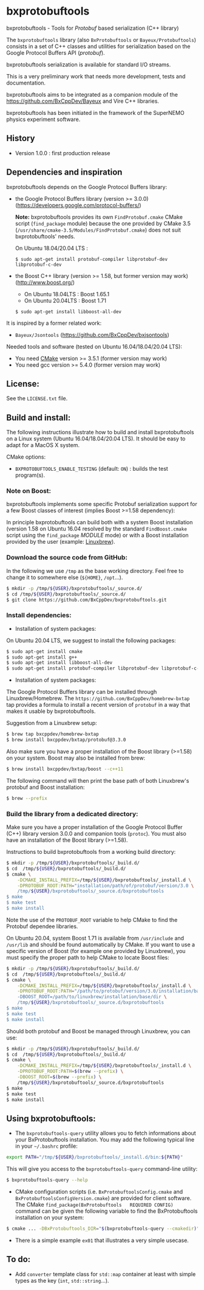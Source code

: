# bxprotobuftools

bxprotobuftools - Tools for *Protobuf* based serialization (C++ library)

The   ``bxprotobuftools``   library   (also   ``BxProtobuftools``   or
``Bayeux/Protobuftools``)  consists  in  a  set  of  C++  classes  and
utilities for serialization  based on the Google  Protocol Buffers API
(*protobuf*).

bxprotobuftools serialization is available for standard I/O streams.

This is a very preliminary work that needs more development, tests
and documentation.

bxprotobuftools  aims  to be  integrated  as  a  companion module  of  the
https://github.com/BxCppDev/Bayeux and Vire C++ libraries.

bxprotobuftools  has been  initiated  in the  framework  of the  SuperNEMO
physics experiment software.


## History

* Version 1.0.0 : first production release

## Dependencies and inspiration

bxprotobuftools depends on the Google Protocol Buffers library:

* the    Google    Protocol     Buffers    library    (version >= 3.0.0)
  (https://developers.google.com/protocol-buffers/)

  **Note:**  bxprotobuftools provides  its own  ``FindProtobuf.cmake``
  CMake script  (``find_package`` module) because the  one provided by
  CMake 3.5 (``/usr/share/cmake-3.5/Modules/FindProtobuf.cmake``) does
  not suit bxprotobuftools' needs.

  On Ubuntu 18.04/20.04 LTS : 
  
  ```
  $ sudo apt-get install protobuf-compiler libprotobuf-dev libprotobuf-c-dev
  ```

* the Boost C++ library (version >= 1.58, but former version may work) (http://www.boost.org/)

  - On Ubuntu 18.04LTS : Boost 1.65.1
  - On Ubuntu 20.04LTS : Boost 1.71
  
  ```
  $ sudo apt-get install libboost-all-dev
  ```

It is inspired by a former related work:
* ``Bayeux/Jsontools`` (https://github.com/BxCppDev/bxjsontools)

Needed tools and software (tested on Ubuntu 16.04/18.04/20.04 LTS):
* You  need  [CMake](https://cmake.org/)   version  >=  3.5.1  (former
  version may work)
* You need gcc version >= 5.4.0 (former version may work)

## License:

See the ``LICENSE.txt`` file.


## Build and install:

The  following  instructions  illustrate  how  to  build  and  install
bxprotobuftools on  a Linux system (Ubuntu  16.04/18.04/20.04 LTS). It
should be easy to adapt for a MacOS X system.

CMake options:

* ``BXPROTOBUFTOOLS_ENABLE_TESTING``  (default: ``ON``)  : builds  the
  test program(s).

### Note on Boost:

bxprotobuftools  implements   some  specific   Protobuf  serialization
support  for a  few Boost  classes of  interest (implies  Boost >=1.58
dependency):

In  principle  bxprotobuftools can  build  both  with a  system  Boost
installation (version  1.58 on Ubuntu  16.04 resolved by  the standard
``FindBoost.cmake`` script  using the ``find_package``  *MODULE* mode)
or with a  Boost installation provided  by   the  user  (example:
[Linuxbrew](http://linuxbrew.sh/)).

### Download the source code from GitHub:

In the following  we use ``/tmp`` as the base  working directory. Feel
free to change it to somewhere else (``${HOME}``, ``/opt``...).

```sh
$ mkdir -p /tmp/${USER}/bxprotobuftools/_source.d/
$ cd /tmp/${USER}/bxprotobuftools/_source.d/
$ git clone https://github.com/BxCppDev/bxprotobuftools.git
```

### Install dependencies:

* Installation of system packages:

On Ubuntu 20.04 LTS, we suggest to install the following packages:
```sh
$ sudo apt-get install cmake
$ sudo apt-get install g++
$ sudo apt-get install libboost-all-dev
$ sudo apt-get install protobuf-compiler libprotobuf-dev libprotobuf-c-dev
```

* Installation of system packages:

The  Google   Protocol  Buffers  library  can   be  installed  through
Linuxbrew/Homebrew.   The   ``https://github.com/BxCppDev/homebrew-bxtap``  tap
provides a  formula to install a  recent version of ``protobuf``  in a
way that makes it usable by bxprotobuftools.

Suggestion from a Linuxbrew setup:
```sh
$ brew tap bxcppdev/homebrew-bxtap
$ brew install bxcppdev/bxtap/protobuf@3.3.0
```

Also make  sure you have  a proper  installation of the  Boost library
(>=1.58) on your system. Boost may also be installed from brew:
```sh
$ brew install bxcppdev/bxtap/boost --c++11
```

The following command will then print the base path of both Linuxbrew's
protobuf and Boost installation:
```sh
$ brew --prefix
```


### Build the library from a dedicated directory:

Make sure you have a proper installation of the Google Protocol Buffer
(C++)  library version  3.0.0 and  companion tools  (``protoc``).  You
must also have an installation of the Boost library (>=1.58).

Instructions to build bxprotobuftools from a working build directory:
```sh
$ mkdir -p /tmp/${USER}/bxprotobuftools/_build.d/
$ cd  /tmp/${USER}/bxprotobuftools/_build.d/
$ cmake \
    -DCMAKE_INSTALL_PREFIX=/tmp/${USER}/bxprotobuftools/_install.d \
    -DPROTOBUF_ROOT:PATH="installation/path/of/protobuf/version/3.0 \
    /tmp/${USER}/bxprotobuftools/_source.d/bxprotobuftools
$ make
$ make test
$ make install
```

Note the use  of the ``PROTOBUF_ROOT`` variable to help  CMake to find
the Protobuf dependee libraries.

On Ubuntu 20.04, system Boost  1.71 is available from ``/usr/include``
and ``/usr/lib`` and should be found automatically by CMake.
If you want to use a specific version of Boost (for
example one provided  by Linuxbrew), you must specify  the proper path
to help CMake to locate Boost files:

```sh
$ mkdir -p /tmp/${USER}/bxprotobuftools/_build.d/
$ cd  /tmp/${USER}/bxprotobuftools/_build.d/
$ cmake \
    -DCMAKE_INSTALL_PREFIX=/tmp/${USER}/bxprotobuftools/_install.d \
    -DPROTOBUF_ROOT:PATH="/path/to/protobuf/version/3.0/installation/base/dir \
    -DBOOST_ROOT=/path/to/linuxbrew/installation/base/dir \
    /tmp/${USER}/bxprotobuftools/_source.d/bxprotobuftools
$ make
$ make test
$ make install
```

Should both protobuf and Boost be managed through Linuxbrew, you can use:
```sh
$ mkdir -p /tmp/${USER}/bxprotobuftools/_build.d/
$ cd  /tmp/${USER}/bxprotobuftools/_build.d/
$ cmake \
    -DCMAKE_INSTALL_PREFIX=/tmp/${USER}/bxprotobuftools/_install.d \
    -DPROTOBUF_ROOT:PATH=$(brew --prefix) \
    -DBOOST_ROOT=$(brew --prefix) \
    /tmp/${USER}/bxprotobuftools/_source.d/bxprotobuftools
$ make
$ make test
$ make install
```

## Using bxprotobuftools:

* The   ``bxprotobuftools-query``   utility   allows  you   to   fetch
  informations about  your BxProtobuftools  installation. You  may add
  the following typical line in your ``~/.bashrc`` profile:

```sh
export PATH="/tmp/${USER}/bxprotobuftools/_install.d/bin:${PATH}"
```

This   will  give   you   access   to  the   ``bxprotobuftools-query``
command-line utility:

```sh
$ bxprotobuftools-query --help
```

* CMake  configuration  scripts (i.e.  ``BxProtobuftoolsConfig.cmake``
  and ``BxProtobuftoolsConfigVersion.cmake``) are  provided for client
  software.   The    CMake   ``find_package(BxProtobuftools   REQUIRED
  CONFIG)`` command  can be given  the following variable to  find the
  BxProtobuftools installation on your system:

```sh
$ cmake ... -DBxProtobuftools_DIR="$(bxprotobuftools-query --cmakedir)" ...
```

* There is  a simple example  ``ex01`` that illustrates a  very simple
  usecase.

## To do:

* Add  ``converter`` template  class for  ``std::map`` container  at least with
  simple types as the key (``int``, ``std::string``...).
